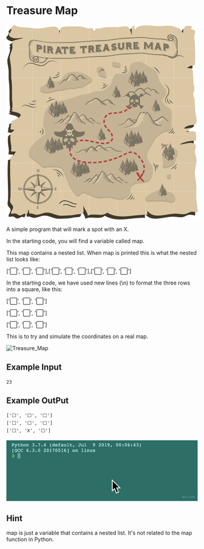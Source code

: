 
# Treasure Map

![Treasure_Map](https://github.com/Abdurahman-hassan/100DaysOfCode/blob/DayFour/Day4/4.3.Treasure_Map/map.png?raw=true)

A simple program that will mark a spot with an X.

In the starting code, you will find a variable called map.

This map contains a nested list. When map is printed this is what the nested list looks like:

['⬜️', '⬜️', '⬜️'],['⬜️', '⬜️', '⬜️'],['⬜️', '⬜️', '⬜️']

In the starting code, we have used new lines (\n) to format the three rows into a square, like this:

['⬜️', '⬜️', '⬜️']

['⬜️', '⬜️', '⬜️']

['⬜️', '⬜️', '⬜️']

This is to try and simulate the coordinates on a real map.


![Treasure_Map](https://github.com/Abdurahman-hassan/100DaysOfCode/blob/DayFour/Day4/4.3.Treasure_Map/Co-ordinates_oggjzg?raw=true)



## Example Input

```
23
```

## Example OutPut

```
['⬜️', '⬜️', '⬜️']
['⬜️', '⬜️', '⬜️']
['⬜️', 'X', '⬜️']
```
![Treasure_Map](https://github.com/Abdurahman-hassan/100DaysOfCode/blob/DayFour/Day4/4.3.Treasure_Map/4.3treasure_map.gif?raw=true)

## Hint

map is just a variable that contains a nested list. It's not related to the map function in Python.
